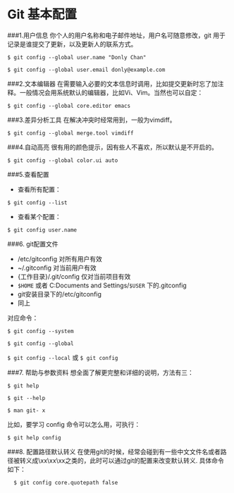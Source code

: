 Git 基本配置
==============
###1.用户信息
你个人的用户名称和电子邮件地址，用户名可随意修改，git 用于记录是谁提交了更新，以及更新人的联系方式。

`$ git config --global user.name "Donly Chan"`

`$ git config --global user.email donly@example.com`
    
###2.文本编辑器
在需要输入必要的文本信息时调用，比如提交更新时忘了加注释。一般情况会用系统默认的编辑器，比如Vi、Vim。当然也可以自定：

`$ git config --global core.editor emacs`

###3.差异分析工具
在解决冲突时经常用到，一般为vimdiff。

`$ git config --global merge.tool vimdiff`
  
###4.自动高亮
很有用的颜色提示，因有些人不喜欢，所以默认是不开启的。

`$ git config --global color.ui auto`
  
###5.查看配置
* 查看所有配置：

 `$ git config --list`
 
* 查看某个配置：

 `$ git config user.name`
  
###6. git配置文件
 * /etc/gitconfig 对所有用户有效
 * ~/.gitconfig 对当前用户有效
 * {工作目录}/.git/config 仅对当前项目有效
 * `$HOME` 或者 C:Documents and Settings/`$USER` 下的.gitconfig
 * git安装目录下的/etc/gitconfig
 * 同上
 
对应命令：

  `$ git config --system`

  `$ git config --global`
  
  `$ git config --local` 
  或
  `$ git config`
  
###7. 帮助与参数资料
想全面了解更完整和详细的说明，方法有三：

  `$ git help`
   
  `$ git --help`
  
  `$ man git- x`

比如，要学习 config 命令可以怎么用，可执行：

 `$ git help config`
  
###8. 配置路径默认转义
在使用git的时候，经常会碰到有一些中文文件名或者路径被转义成\xx\xx\xx之类的，此时可以通过git的配置来改变默认转义.
具体命令如下：

`  $ git config core.quotepath false`
